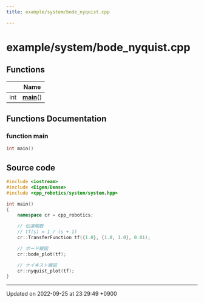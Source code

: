 ```yaml
---
title: example/system/bode_nyquist.cpp

---
```


# example/system/bode_nyquist.cpp



## Functions

|                | Name           |
| -------------- | -------------- |
| int | **[main](/cpp_robotics/doxybook/Files/bode__nyquist_8cpp/#function-main)**() |


## Functions Documentation

### function main

```cpp
int main()
```




## Source code

```cpp
#include <iostream>
#include <Eigen/Dense>
#include <cpp_robotics/system/system.hpp>

int main()
{
    namespace cr = cpp_robotics;

    // 伝達関数
    // tf(s) = 1 / (s + 1)
    cr::TransferFunction tf({1.0}, {1.0, 1.0}, 0.01);

    // ボード線図
    cr::bode_plot(tf);

    // ナイキスト線図
    cr::nyquist_plot(tf);
}
```


-------------------------------

Updated on 2022-09-25 at 23:29:49 +0900
